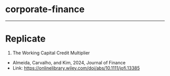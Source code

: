 # corporate-finance

---

# Replicate
1. The Working Capital Credit Multiplier
- Almeida, Carvalho, and Kim, 2024, Journal of Finance
- Link: https://onlinelibrary.wiley.com/doi/abs/10.1111/jofi.13385